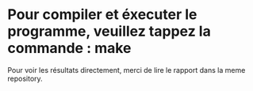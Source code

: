 
# Pour compiler et éxecuter le programme, veuillez tappez la commande : make

Pour voir les résultats directement, merci de lire le rapport dans la meme repository.

